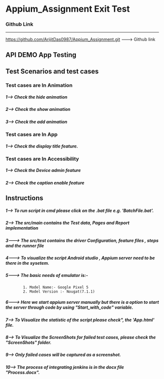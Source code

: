 # Appium_Assignment Exit Test

### Github Link
----------------------------
https://github.com/ArijitDas0987/Appium_Assignment.git ---> Github link

## API DEMO App Testing

## Test Scenarios and test cases


### Test cases are In Animation

##### 1--> Check the hide animation
##### 2--> Check the show animation
##### 3--> Check the add animation

### Test cases are In App

##### 1--> Check the display title feature.

### Test cases are In Accessibility

##### 1--> Check the Device admin feature
##### 2--> Check the caption enable  feature


## Instructions

##### 1--> To run script in cmd please click on the .bat file e.g. 'BatchFile.bat'.
##### 2--> The src/main contains the Test data, Pages and Report implementation
##### 3---> The src/test contains the driver Configuration, feature files , steps and the runner file
##### 4---> To visualize the script Android studio , Appium server need to be there in the sysetem.
##### 5---> The basic needs of emulator is:-
            1. Model Name:- Google Pixel 5
            2. Model Version :- Nougat(7.1.1)
##### 6---> Here we start appium server manually but there is a option to start the server through code by using "Start_with_code" variable.
##### 7--> To Visualize the statistic of the script please check", the 'App.html' file.
##### 8--> To Visualize the ScreenShots for failed test cases, please check the "ScreenShots" folder.
##### 9--> Only failed cases will be captured as a screenshot.
##### 10--> The process of integrating jenkins is in the docx file "Process.docx".


